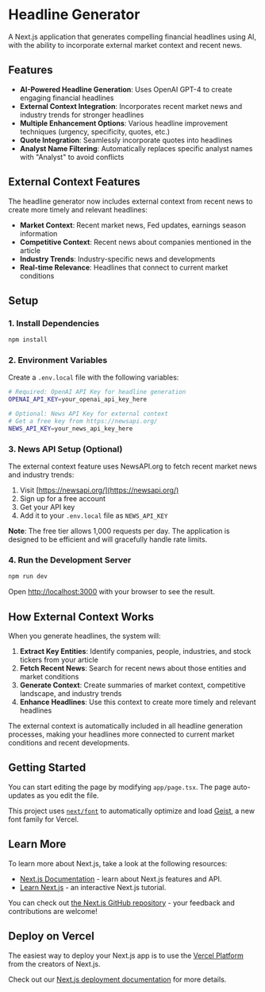 # Headline Generator

A Next.js application that generates compelling financial headlines using AI, with the ability to incorporate external market context and recent news.

## Features

- **AI-Powered Headline Generation**: Uses OpenAI GPT-4 to create engaging financial headlines
- **External Context Integration**: Incorporates recent market news and industry trends for stronger headlines
- **Multiple Enhancement Options**: Various headline improvement techniques (urgency, specificity, quotes, etc.)
- **Quote Integration**: Seamlessly incorporate quotes into headlines
- **Analyst Name Filtering**: Automatically replaces specific analyst names with "Analyst" to avoid conflicts

## External Context Features

The headline generator now includes external context from recent news to create more timely and relevant headlines:

- **Market Context**: Recent market news, Fed updates, earnings season information
- **Competitive Context**: Recent news about companies mentioned in the article
- **Industry Trends**: Industry-specific news and developments
- **Real-time Relevance**: Headlines that connect to current market conditions

## Setup

### 1. Install Dependencies

```bash
npm install
```

### 2. Environment Variables

Create a `.env.local` file with the following variables:

```bash
# Required: OpenAI API Key for headline generation
OPENAI_API_KEY=your_openai_api_key_here

# Optional: News API Key for external context
# Get a free key from https://newsapi.org/
NEWS_API_KEY=your_news_api_key_here
```

### 3. News API Setup (Optional)

The external context feature uses NewsAPI.org to fetch recent market news and industry trends:

1. Visit [https://newsapi.org/](https://newsapi.org/)
2. Sign up for a free account
3. Get your API key
4. Add it to your `.env.local` file as `NEWS_API_KEY`

**Note**: The free tier allows 1,000 requests per day. The application is designed to be efficient and will gracefully handle rate limits.

### 4. Run the Development Server

```bash
npm run dev
```

Open [http://localhost:3000](http://localhost:3000) with your browser to see the result.

## How External Context Works

When you generate headlines, the system will:

1. **Extract Key Entities**: Identify companies, people, industries, and stock tickers from your article
2. **Fetch Recent News**: Search for recent news about those entities and market conditions
3. **Generate Context**: Create summaries of market context, competitive landscape, and industry trends
4. **Enhance Headlines**: Use this context to create more timely and relevant headlines

The external context is automatically included in all headline generation processes, making your headlines more connected to current market conditions and recent developments.

## Getting Started

You can start editing the page by modifying `app/page.tsx`. The page auto-updates as you edit the file.

This project uses [`next/font`](https://nextjs.org/docs/app/building-your-application/optimizing/fonts) to automatically optimize and load [Geist](https://vercel.com/font), a new font family for Vercel.

## Learn More

To learn more about Next.js, take a look at the following resources:

- [Next.js Documentation](https://nextjs.org/docs) - learn about Next.js features and API.
- [Learn Next.js](https://nextjs.org/learn) - an interactive Next.js tutorial.

You can check out [the Next.js GitHub repository](https://github.com/vercel/next.js) - your feedback and contributions are welcome!

## Deploy on Vercel

The easiest way to deploy your Next.js app is to use the [Vercel Platform](https://vercel.com/new?utm_medium=default-template&filter=next.js&utm_source=create-next-app&utm_campaign=create-next-app-readme) from the creators of Next.js.

Check out our [Next.js deployment documentation](https://nextjs.org/docs/app/building-your-application/deploying) for more details.
